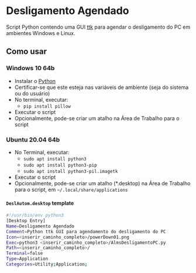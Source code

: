 # Desligamento Agendado

Script Python contendo uma GUI [ttk](https://docs.python.org/3/library/tkinter.ttk.html) para agendar o desligamento do PC em ambientes Windows e Linux.

## Como usar

### Windows 10 64b

- Instalar o [Python](https://www.python.org/downloads/)
- Certificar-se que este esteja nas variáveis de ambiente (seja do sistema ou do usuário)
- No terminal, executar:
  - `pip install pillow`
- Executar o script
- Opcionalmente, pode-se criar um atalho na Área de Trabalho para o script

### Ubuntu 20.04 64b

- No Terminal, executar:
  - `sudo apt install python3`
  - `sudo apt install python3-pip`
  - `sudo apt install python3-pil.imagetk`
- Executar o script
- Opcionalmente, pode-se criar um atalho (*.desktop) na Área de Trabalho para
  o script, em `~/.local/share/applications`

#### `DeslAutom.desktop` template

```bash
#!/usr/bin/env python3
[Desktop Entry]
Name=Desligamento Agendado
Comment=Python ttk GUI para agendamento do desligamento do PC
Icon=<inserir_caminho_completo>/powerDown01.png
Exec=python3 <inserir_caminho_completo>/AlmsDesligamentoPC.py
Path=<inserir_caminho_completo>/
Terminal=false
Type=Application
Categories=Utility;Application;
```
